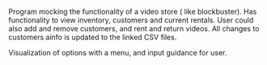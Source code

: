 Program mocking the functionality of a video store ( like blockbuster). Has functionality to view inventory, customers and current rentals. User could also add and remove customers, and rent and return videos. All changes to customers ainfo is updated to the linked CSV files.

Visualization of options with a menu, and input guidance for user.